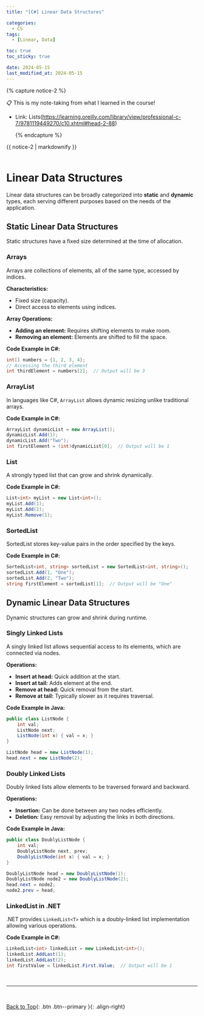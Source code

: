 ```yaml
---
title: "[C#] Linear Data Structures"

categories:
  - CS
tags:
  - [Linear, Data]

toc: true
toc_sticky: true

date: 2024-05-15
last_modified_at: 2024-05-15
---
```


{% capture notice-2 %}

📋 This is my note-taking from what I learned in the course!

- Link: Lists(https://learning.oreilly.com/library/view/professional-c-7/9781119449270/c10.xhtml#head-2-88)

  {% endcapture %}

<div class="notice--danger">{{ notice-2 | markdownify }}</div>

<br>

# Linear Data Structures

Linear data structures can be broadly categorized into **static** and **dynamic** types, each serving different purposes based on the needs of the application.

## Static Linear Data Structures

Static structures have a fixed size determined at the time of allocation.

### Arrays

Arrays are collections of elements, all of the same type, accessed by indices.

**Characteristics:**
- Fixed size (capacity).
- Direct access to elements using indices.

**Array Operations:**
- **Adding an element:** Requires shifting elements to make room.
- **Removing an element:** Elements are shifted to fill the space.

**Code Example in C#:**
```csharp
int[] numbers = {1, 2, 3, 4};
// Accessing the third element
int thirdElement = numbers[2];  // Output will be 3
```

### ArrayList

In languages like C#, `ArrayList` allows dynamic resizing unlike traditional arrays.

**Code Example in C#:**
```csharp
ArrayList dynamicList = new ArrayList();
dynamicList.Add(1);
dynamicList.Add("Two");
int firstElement = (int)dynamicList[0];  // Output will be 1
```

### List<T>

A strongly typed list that can grow and shrink dynamically.

**Code Example in C#:**
```csharp
List<int> myList = new List<int>();
myList.Add(1);
myList.Add(2);
myList.Remove(1);
```

### SortedList

SortedList stores key-value pairs in the order specified by the keys.

**Code Example in C#:**
```csharp
SortedList<int, string> sortedList = new SortedList<int, string>();
sortedList.Add(1, "One");
sortedList.Add(2, "Two");
string firstElement = sortedList[1];  // Output will be "One"
```

## Dynamic Linear Data Structures

Dynamic structures can grow and shrink during runtime.

### Singly Linked Lists

A singly linked list allows sequential access to its elements, which are connected via nodes.

**Operations:**
- **Insert at head:** Quick addition at the start.
- **Insert at tail:** Adds element at the end.
- **Remove at head:** Quick removal from the start.
- **Remove at tail:** Typically slower as it requires traversal.

**Code Example in Java:**
```java
public class ListNode {
    int val;
    ListNode next;
    ListNode(int x) { val = x; }
}

ListNode head = new ListNode(1);
head.next = new ListNode(2);
```

### Doubly Linked Lists

Doubly linked lists allow elements to be traversed forward and backward.

**Operations:**
- **Insertion:** Can be done between any two nodes efficiently.
- **Deletion:** Easy removal by adjusting the links in both directions.

**Code Example in Java:**
```java
public class DoublyListNode {
    int val;
    DoublyListNode next, prev;
    DoublyListNode(int x) { val = x; }
}

DoublyListNode head = new DoublyListNode(1);
DoublyListNode node2 = new DoublyListNode(2);
head.next = node2;
node2.prev = head;
```

### LinkedList<T> in .NET

.NET provides `LinkedList<T>` which is a doubly-linked list implementation allowing various operations.

**Code Example in C#:**
```csharp
LinkedList<int> linkedList = new LinkedList<int>();
linkedList.AddLast(1);
linkedList.AddLast(2);
int firstValue = linkedList.First.Value;  // Output will be 1
```

<br>

---

<br>

[Back to Top](#){: .btn .btn--primary }{: .align-right}
